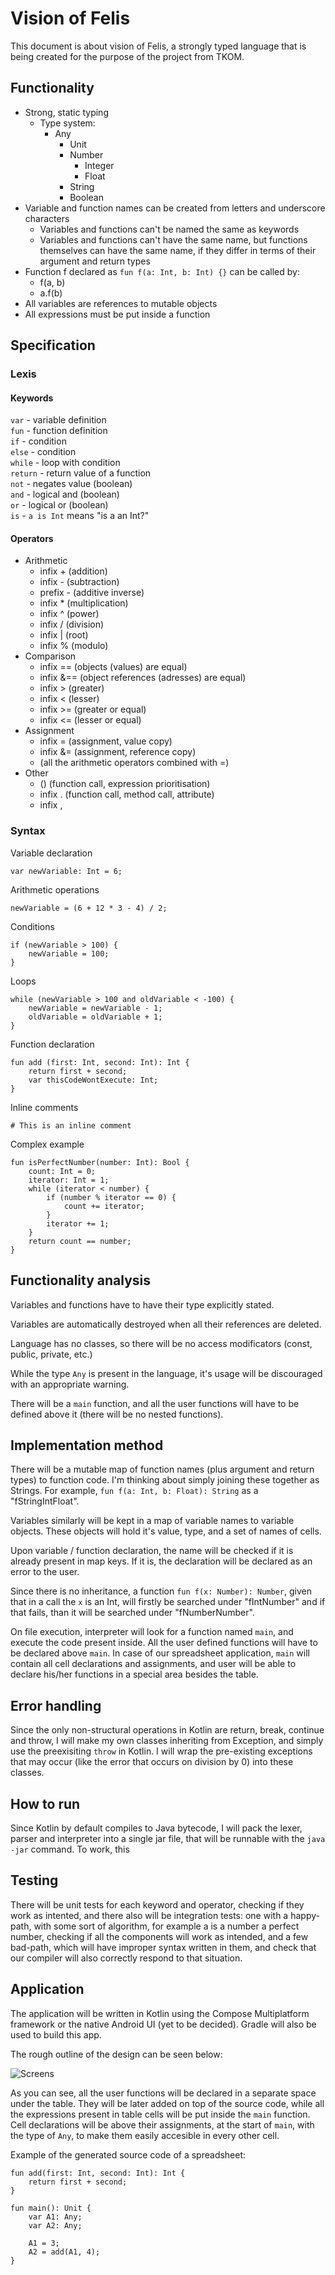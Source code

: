 # Vision of Felis

This document is about vision of Felis, a strongly typed language that is being created for the purpose of the project from TKOM.

## Functionality

- Strong, static typing
    - Type system:
        - Any
            - Unit
            - Number
                - Integer
                - Float
            - String
            - Boolean
- Variable and function names can be created from letters and underscore characters
    - Variables and functions can't be named the same as keywords
    - Variables and functions can't have the same name, but functions themselves can have the same name, if they differ in terms of their argument and return types
- Function f declared as ```fun f(a: Int, b: Int) {}``` can be called by:
    - f(a, b)
    - a.f(b)
- All variables are references to mutable objects
- All expressions must be put inside a function

## Specification

### Lexis

#### Keywords

`var` - variable definition
\
`fun` - function definition
\
`if` - condition
\
`else` - condition
\
`while` - loop with condition
\
`return` - return value of a function
\
`not` - negates value (boolean)
\
`and` - logical and (boolean)
\
`or` - logical or (boolean)
\
`is` - `a is Int` means "is a an Int?"

#### Operators

- Arithmetic
    - infix + (addition)
    - infix - (subtraction)
    - prefix - (additive inverse)
    - infix * (multiplication)
    - infix ^ (power)
    - infix / (division)
    - infix | (root)
    - infix % (modulo)
- Comparison
    - infix == (objects (values) are equal)
    - infix &== (object references (adresses) are equal)
    - infix > (greater)
    - infix < (lesser)
    - infix >= (greater or equal)
    - infix <= (lesser or equal)
- Assignment
    - infix = (assignment, value copy)
    - infix &= (assignment, reference copy)
    - (all the arithmetic operators combined with =)
- Other
    - () (function call, expression prioritisation)
    - infix . (function call, method call, attribute)
    - infix ,

### Syntax

Variable declaration
```
var newVariable: Int = 6;
```
Arithmetic operations
```
newVariable = (6 + 12 * 3 - 4) / 2;
```
Conditions
```
if (newVariable > 100) {
    newVariable = 100;
}
```
Loops
```
while (newVariable > 100 and oldVariable < -100) {
    newVariable = newVariable - 1;
    oldVariable = oldVariable + 1;
}
```
Function declaration
```
fun add (first: Int, second: Int): Int {
    return first + second;
    var thisCodeWontExecute: Int;
}
```
Inline comments
```
# This is an inline comment
```

Complex example
```
fun isPerfectNumber(number: Int): Bool {
    count: Int = 0;
    iterator: Int = 1;
    while (iterator < number) {
        if (number % iterator == 0) {
            count += iterator;
        }
        iterator += 1;
    }
    return count == number;
}
```

## Functionality analysis

Variables and functions have to have their type explicitly stated. 

Variables are automatically destroyed when all their references are deleted.

Language has no classes, so there will be no access modificators (const, public, private, etc.)

While the type `Any` is present in the language, it's usage will be discouraged with an appropriate warning.

There will be a `main` function, and all the user functions will have to be defined above it (there will be no nested functions).

## Implementation method

There will be a mutable map of function names (plus argument and return types) to function code. I'm thinking about simply joining these together as Strings. For example, `fun f(a: Int, b: Float): String` as a "fStringIntFloat".

Variables similarly will be kept in a map of variable names to variable objects. These objects will hold it's value, type, and a set of names of cells.

Upon variable / function declaration, the name will be checked if it is already present in map keys. If it is, the declaration will be declared as an error to the user.

Since there is no inheritance, a function `fun f(x: Number): Number`, given that in a call the `x` is an Int, will firstly be searched under "fIntNumber" and if that fails, than it will be searched under "fNumberNumber".

On file execution, interpreter will look for a function named `main`, and execute the code present inside. All the user defined functions will have to be declared above `main`. In case of our spreadsheet application, `main` will contain all cell declarations and assignments, and user will be able to declare his/her functions in a special area besides the table.

## Error handling

Since the only non-structural operations in Kotlin are return, break, continue and throw, I will make my own classes inheriting from Exception, and simply use the preexisiting `throw` in Kotlin. I will wrap the pre-existing exceptions that may occur (like the error that occurs on division by 0) into these classes.

## How to run

Since Kotlin by default compiles to Java bytecode, I will pack the lexer, parser and interpreter into a single jar file, that will be runnable with the `java -jar` command. To work, this

## Testing

There will be unit tests for each keyword and operator, checking if they work as intented, and there also will be integration tests: one with a happy-path, with some sort of algorithm, for example a is a number a perfect number, checking if all the components will work as intended, and a few bad-path, which will have improper syntax written in them, and check that our compiler will also correctly respond to that situation.

## Application

The application will be written in Kotlin using the Compose Multiplatform framework or the native Android UI (yet to be decided). Gradle will also be used to build this app.

The rough outline of the design can be seen below:

![Screens](screens.png)

As you can see, all the user functions will be declared in a separate space under the table. They will be later added on top of the source code, while all the expressions present in table cells will be put inside the `main` function. Cell declarations will be above their assignments, at the start of `main`, with the type of `Any`, to make them easily accesible in every other cell.

Example of the generated source code of a spreadsheet:

```
fun add(first: Int, second: Int): Int {
    return first + second;
}

fun main(): Unit {
    var A1: Any;
    var A2: Any;

    A1 = 3;
    A2 = add(A1, 4);
}
```
